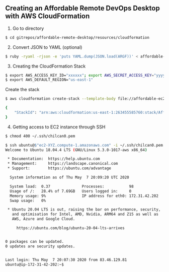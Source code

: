 ## Creating an Affordable Remote DevOps Desktop with AWS CloudFormation

1. Go to directory

```sh
$ cd gitrepos/affordable-remote-desktop/resources/cloudformation
```

2. Convert JSON to YAML (optional)
```sh
$ ruby -ryaml -rjson -e 'puts YAML.dump(JSON.load(ARGF))' < affordable-ec2.json > affordable-ec2.yml
```

3. Creating the CloudFormation Stack

```sh
$ export AWS_ACCESS_KEY_ID="xxxxxx"; export AWS_SECRET_ACCESS_KEY="yyyyyyy"
$ export AWS_DEFAULT_REGION="us-east-1"
```

Create the stack
```sh
$ aws cloudformation create-stack --template-body file://affordable-ec2.yml --stack-name Affordable-Remote-DevOps-Desktop --parameters ParameterKey=KeyName,ParameterValue=chilcan0 

{
    "StackId": "arn:aws:cloudformation:us-east-1:263455585760:stack/Affordable-Remote-DevOps-Desktop/768bd810-9093-11ea-b441-0e58925d1f8e"
}
```

4. Getting access to EC2 instance through SSH

```sh
$ chmod 400 ~/.ssh/chilcan0.pem

$ ssh ubuntu@$"ec2-XYZ.compute-1.amazonaws.com" -i ~/.ssh/chilcan0.pem
Welcome to Ubuntu 18.04.4 LTS (GNU/Linux 5.3.0-1017-aws x86_64)

 * Documentation:  https://help.ubuntu.com
 * Management:     https://landscape.canonical.com
 * Support:        https://ubuntu.com/advantage

  System information as of Thu May  7 20:09:20 UTC 2020

  System load:  0.37              Processes:           98
  Usage of /:   28.4% of 7.69GB   Users logged in:     0
  Memory usage: 9%                IP address for eth0: 172.31.42.202
  Swap usage:   0%

 * Ubuntu 20.04 LTS is out, raising the bar on performance, security,
   and optimisation for Intel, AMD, Nvidia, ARM64 and Z15 as well as
   AWS, Azure and Google Cloud.

     https://ubuntu.com/blog/ubuntu-20-04-lts-arrives


0 packages can be updated.
0 updates are security updates.


Last login: Thu May  7 20:07:30 2020 from 83.46.129.81
ubuntu@ip-172-31-42-202:~$ 
```
